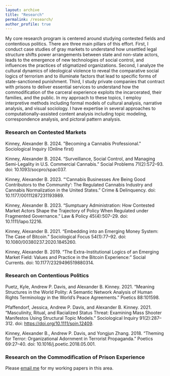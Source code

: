 ```yaml
---
layout: archive
title: "Research"
permalink: /research/
author_profile: true
---
```


My core research program is centered around studying contested fields and contentious politics. There are three main pillars of this effort. First, I conduct case studies of gray markets to understand how unsettled legal structure shifts power arrangements between state and non-state actors, leads to the emergence of new technologies of social control, and influences the practices of stigmatized organizations. Second, I analyze the cultural dynamics of ideological violence to reveal the comparative social logics of terrorism and to illuminate factors that lead to specific forms of state-sanctioned punishment. Third, I study private companies that contract with prisons to deliver essential services to understand how the commodification of the carceral experience exploits the incarcerated, their families, and the public. In my approach to these topics, I employ interpretive methods including formal models of cultural analysis, narrative analysis, and visual sociology. I have expertise in several approaches to computationally-assisted content analysis including topic modeling, correspondence analysis, and pictoral pattern analysis. 

 
### Research on Contested Markets

Kinney, Alexander B. 2024. "Becoming a Cannabis Professional." Sociological Inquiry (Online first)

Kinney, Alexander B. 2024. “Surveillance, Social Control, and Managing Semi-Legality in U.S. Commercial Cannabis.” Social Problems 71(2):572–93. doi: 10.1093/socpro/spac037.

Kinney, Alexander B. 2023. “‘Cannabis Businesses Are Being Good Contributors to the Community’: The Regulated Cannabis Industry and Cannabis Normalization in the United States.” Crime & Delinquency. doi: 10.1177/00111287231193989.

Kinney, Alexander B. 2023. “Sumptuary Administration: How Contested Market Actors Shape the Trajectory of Policy When Regulated under Fragmented Governance.” Law & Policy 45(4):507–29. doi: 10.1111/lapo.12216.

Kinney, Alexander B. 2021. “Embedding into an Emerging Money System: The Case of Bitcoin.” Sociological Focus 54(1):77–92. doi: 10.1080/00380237.2020.1845260.

Kinney, Alexander B. 2019. “The Extra-Institutional Logics of an Emerging Market Field: Values and Practice in the Bitcoin Experience:” Social Currents. doi: 10.1177/2329496519880314.

 
### Research on Contentious Politics

Puetz, Kyle, Andrew P. Davis, and Alexander B. Kinney. 2021. “Meaning Structures in the World Polity: A Semantic Network Analysis of Human Rights Terminology in the World’s Peace Agreements.” Poetics 88:101598.

Pfaffendorf, Jessica, Andrew P. Davis, and Alexander B. Kinney. 2021. “Masculinity, Ritual, and Racialized Status Threat: Examining Mass Shooter Manifestos Using Structural Topic Models.” Sociological Inquiry 91(2):287–312. doi: https://doi.org/10.1111/soin.12409.

Kinney, Alexander B., Andrew P. Davis, and Yongjun Zhang. 2018. “Theming for Terror: Organizational Adornment in Terrorist Propaganda.” Poetics 69:27–40. doi: 10.1016/j.poetic.2018.05.001.

 
### Research on the Commodification of Prison Experience

Please [email me](abk017@shsu.edu) for my working papers in this area.






